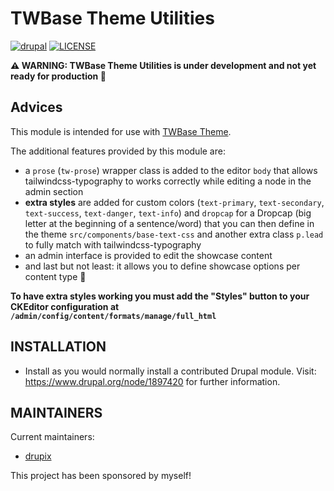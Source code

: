 # TWBase Theme Utilities

[![drupal](https://img.shields.io/badge/drupal-^8.9%20||%20^9-blue.svg?style=flat-square&logo=drupal)](https://drupal.org/)
[![LICENSE](https://img.shields.io/github/license/drupix/twbase_utils?style=flat-square)](https://raw.githubusercontent.com/drupix/twbase_utils/master/LICENSE.txt)

**:warning: WARNING: TWBase Theme Utilities is under development and not yet ready for production 🐞**

## Advices

This module is intended for use with [TWBase Theme](https://github.com/drupix/twbase).

The additional features provided by this module are:

* a `prose` (`tw-prose`) wrapper class is added to the editor `body` that allows tailwindcss-typography to works correctly while editing a node in the admin section
* **extra styles** are added for custom colors (`text-primary`, `text-secondary`, `text-success`, `text-danger`, `text-info`) and `dropcap` for a Dropcap (big letter at the beginning of a sentence/word) that you can then define in the theme `src/components/base-text-css` and another extra class `p.lead` to fully match with tailwindcss-typography
* an admin interface is provided to edit the showcase content
* and last but not least: it allows you to define showcase options per content type 🥳

**To have extra styles working you must add the "Styles" button to your CKEditor configuration at `/admin/config/content/formats/manage/full_html`**

## INSTALLATION

* Install as you would normally install a contributed Drupal module. Visit:
  <https://www.drupal.org/node/1897420> for further information.

## MAINTAINERS

Current maintainers:

* [drupix](https://www.drupal.org/u/drupix)

This project has been sponsored by myself!
